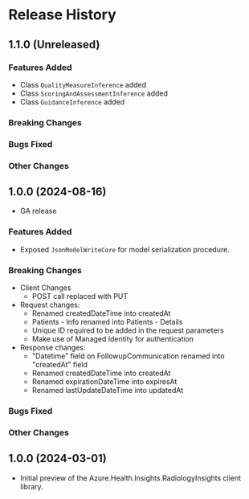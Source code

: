 # Release History

## 1.1.0 (Unreleased)

### Features Added

- Class `QualityMeasureInference` added
- Class `ScoringAndAssessmentInference` added
- Class `GuidanceInference` added  

### Breaking Changes

### Bugs Fixed

### Other Changes

## 1.0.0 (2024-08-16)
- GA release

### Features Added

- Exposed `JsonModelWriteCore` for model serialization procedure.

### Breaking Changes
- Client Changes
    - POST call replaced with PUT
- Request changes:
    - Renamed createdDateTime into createdAt
    - Patients - Info renamed into Patients - Details
    - Unique ID required to be added in the request parameters
	- Make use of Managed Identity for authentication
- Response changes:
    - "Datetime" field on FollowupCommunication renamed into "createdAt" field
    - Renamed createdDateTime into createdAt
    - Renamed expirationDateTime into expiresAt
    - Renamed lastUpdateDateTime into updatedAt

### Bugs Fixed

### Other Changes

## 1.0.0 (2024-03-01)

- Initial preview of the Azure.Health.Insights.RadiologyInsights client library.
